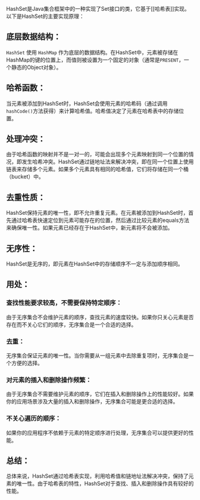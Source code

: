 HashSet是Java集合框架中的一种实现了Set接口的类，它基于[[哈希表]]实现。以下是HashSet的主要实现原理：
## 底层数据结构：
`HashSet` 使用 `HashMap` 作为底层的数据结构。在HashSet中，元素被存储在HashMap的键的位置上，而值则被设置为一个固定的对象（通常是`PRESENT`，一个静态的Object对象）。
## 哈希函数：
当元素被添加到HashSet时，HashSet会使用元素的哈希码（通过调用`hashCode()`方法获得）来计算哈希值。哈希值决定了元素在哈希表中的存储位置。
## 处理冲突：
由于哈希函数的映射并不是一对一的，可能会出现多个元素映射到同一个位置的情况，即发生哈希冲突。HashSet通过链地址法来解决冲突，即在同一个位置上使用链表来存储多个元素。如果多个元素具有相同的哈希值，它们将存储在同一个桶（bucket）中。
## 去重性质：
HashSet保持元素的唯一性，即不允许重复元素。在元素被添加到HashSet时，首先通过哈希表快速定位到元素可能存在的位置，然后通过比较元素的equals方法来确保唯一性。如果元素已经存在于HashSet中，新元素将不会被添加。
## 无序性：
HashSet是无序的，即元素在HashSet中的存储顺序不一定与添加顺序相同。

## 用处：
### 查找性能要求较高，不需要保持特定顺序：
由于无序集合不会维护元素的顺序，查找元素的速度较快。如果你只关心元素是否存在而不关心它们的顺序，无序集合是一个合适的选择。
### 去重：
无序集合保证元素的唯一性。当你需要从一组元素中去除重复项时，无序集合是一个方便的选择。
### 对元素的插入和删除操作频繁：
由于无序集合不需要维护元素的顺序，它们在插入和删除操作上的性能较好。如果你的应用场景涉及大量的插入和删除操作，无序集合可能是更合适的选择。
### 不关心遍历的顺序：
如果你的应用程序不依赖于元素的特定顺序进行处理，无序集合可以提供更好的性能。
## 总结：
总体来说，HashSet通过哈希表实现，利用哈希值和链地址法解决冲突，保持了元素的唯一性。由于哈希表的特性，HashSet对于查找、插入和删除操作具有较好的性能。